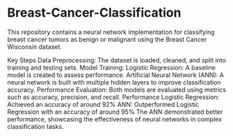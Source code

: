 # Breast-Cancer-Classification

This repository contains a neural network implementation for classifying breast cancer tumors as benign or malignant using the Breast Cancer Wisconsin dataset.

Key Steps
Data Preprocessing: The dataset is loaded, cleaned, and split into training and testing sets.
Model Training:
Logistic Regression: A baseline model is created to assess performance.
Artificial Neural Network (ANN): A neural network is built with multiple hidden layers to improve classification accuracy.
Performance Evaluation: Both models are evaluated using metrics such as accuracy, precision, and recall.
Performance
Logistic Regression: Achieved an accuracy of around 92% 
ANN: Outperformed Logistic Regression with an accuracy of around 95% 
The ANN demonstrated better performance, showcasing the effectiveness of neural networks in complex classification tasks.



